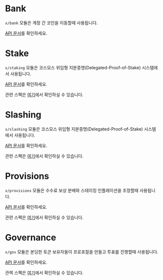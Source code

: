 # Bank

`x/bank` 모듈은 계정 간 코인을 이동할때 사용됩니다.

[API 문서](https://godoc.org/github.com/DFWallet/anatha/x/bank)를 확인하세요.

# Stake

`x/staking` 모듈은 코스모스 위임형 지분증명(Delegated-Proof-of-Stake) 시스템에서 사용됩니다.

[API 문서](https://godoc.org/github.com/DFWallet/anatha/x/staking)를 확인하세요.

관련 스펙은 [여기](https://github.com/DFWallet/anatha/tree/master/docs/spec/staking)에서 확인하실 수 있습니다.


# Slashing

`x/slashing` 모듈은 코스모스 위임형 지분증명(Delegated-Proof-of-Stake) 시스템에서 사용됩니다.

[API 문서](https://godoc.org/github.com/DFWallet/anatha/x/slashing)를 확인하세요.

관련 스펙은 [여기](https://github.com/DFWallet/anatha/tree/master/docs/spec/slashing)에서 확인하실 수 있습니다.

# Provisions

`x/provisions` 모듈은 수수료 보상 분배와 스테이킹 인플레이션을 조정할때 사용됩니다.

[API 문서](https://godoc.org/github.com/DFWallet/anatha/x/distribution)를 확인하세요.

관련 스펙은 [여기](https://github.com/DFWallet/anatha/tree/master/docs/spec/distribution)에서 확인하실 수 있습니다.

# Governance

`x/gov` 모듈은 본딩한 토큰 보유자들이 프로포절을 만들고 투표를 진행할때 사용됩니다.

[API 문서](https://godoc.org/github.com/DFWallet/anatha/x/gov)를 확인하세요.

관렉 스펙은 [여기](https://github.com/DFWallet/anatha/tree/master/docs/spec/governance)에서 확인하실 수 있습니다.

